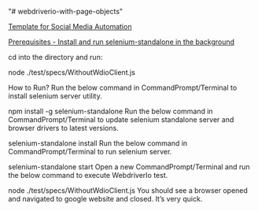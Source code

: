 "# webdriverio-with-page-objects" 

<a href="https://medium.com/@acoyfellow/mass-linkedin-request-without-3rd-party-software-dff998aedd23">Template for Social Media Automation</a>


<a href="http://www.webdriverjs.com/a-basic-example-for-webdriverio-test/">Prerequisites - Install and run selenium-standalone in the background</a>

cd into the directory and run:

node ./test/specs/WithoutWdioClient.js

How to Run?
Run the below command in CommandPrompt/Terminal to install selenium server utility.

npm install -g selenium-standalone
Run the below command in CommandPrompt/Terminal to update selenium standalone server and browser drivers to latest versions.

selenium-standalone install
Run the below command in CommandPrompt/Terminal to run selenium server.

selenium-standalone start
Open a new CommandPrompt/Terminal and run the below command to execute WebdriverIo test.

node ./test/specs/WithoutWdioClient.js
You should see a browser opened and navigated to google website and closed. It’s very quick.